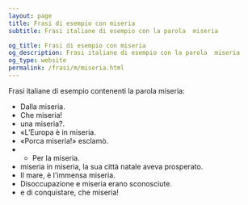 ```yaml
---
layout: page
title: Frasi di esempio con miseria 
subtitle: Frasi italiane di esempio con la parola  miseria

og_title: Frasi di esempio con miseria 
og_description: Frasi italiane di esempio con la parola  miseria
og_type: website
permalink: /frasi/m/miseria.html
---
```


Frasi italiane di esempio contenenti la parola miseria:


- Dalla miseria.
- Che miseria!
- una miseria?.
- «L’Europa è in miseria.
- «Porca miseria!» esclamò.
- - Per la miseria.
- miseria in miseria, la sua città natale aveva prosperato.
- Il mare, è l'immensa miseria.
- Disoccupazione e miseria erano sconosciute.
- e di conquistare, che miseria!

